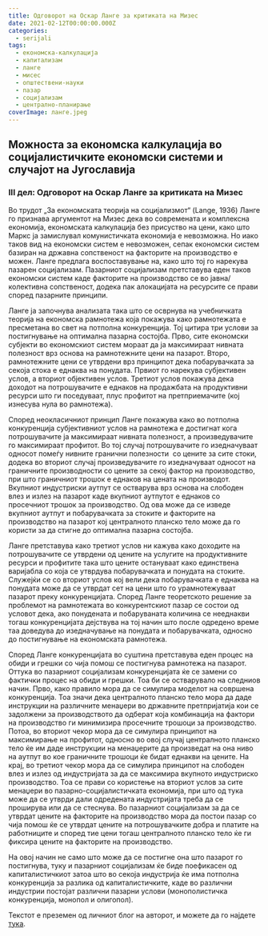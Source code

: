 ```yaml
---
title: Одговорот на Оскар Ланге за критиката на Мизес
date: 2021-02-12T00:00:00.000Z
categories:
  - serijali
tags:
  - економска-калкулација
  - капитализам
  - ланге
  - мисес
  - општествени-науки
  - пазар
  - социјализам
  - централно-планирање
coverImage: ланге.jpeg
---
```


## Mожноста за економска калкулација во социјалистичките економски системи и случајот на Југославија

### III дел: Одговорот на Оскар Ланге за критиката на Мизес

Во трудот „За економската теорија на социјализмот“ (Lange, 1936) Ланге го признава аргументот на Мизес дека во современата и комплексна економија, економската калкулација без присуство на цени, како што Маркс ја замислувал комунистичката економија е невозможна. Но иако таков вид на економски систем е невозможен, сепак економски систем базиран на државна сопственост на факторите на производство е можен. Ланге предлага воспоставување на, како што тој го нарекува пазарен социјализам. Пазарниот социјализам претставува еден таков економски систем каде факторите на производство се во јавна/колективна сопственост, додека пак алокацијата на ресурсите се прави според пазарните принципи.

Ланге ја започнува анализата така што се осврнува на учебничката теорија на економска рамнотежа која покажува како рамнотежата е пресметана во свет на потполна конкуренција. Тој цитира три услови за постигнување на оптимална пазарна состојба. Прво, сите економски субјекти во економскиот систем мораат да ја максимираат нивната полезност врз основа на рамнотежните цени на пазарот. Второ, рамнотежните цени се утврдени врз принципот дека побарувачката за секоја стока е еднаква на понудата. Првиот го нарекува субјективен услов, а вториот објективен услов. Третиот услов покажува дека доходот на потрошувачите е еднаков на продажбата на продуктивни ресурси што ги поседуваат, плус профитот на претприемачите (кој изнесува нула во рамнотежа).

Според неокласичниот принцип Ланге покажува како во потполна конкуренција субјективниот услов на рамнотежа е достигнат кога потрошувачите ја максимираат нивната полезност, а произведувачите го максимираат профитот. Во тој случај потрошувачите го изедначуваат односот помеѓу нивните гранични полезности  со цените за сите стоки, додека во вториот случај произведувачите го изедначуваат односот на граничните производности со цените за секој фактор на производство, при што граничниот трошок е еднаков на цената на производот. Вкупниот индустриски аутпут се остварува врз основа на слободен влез и излез на пазарот каде вкупниот аутпутот е еднаков со просечниот трошок за производство. Од ова може да се изведе вкупниот аутпут и побарувачката за стоките и факторите на производство на пазарот кој централното планско тело може да го користи за да стигне до оптимална пазарна состојба.

Ланге претставува како третиот услов ни кажува како доходите на потрошувачите се утврдени од цените на услугите на продуктивните ресурси и профитите така што цените остануваат како единствена варијабла со која се утврдува побарувачката и понудата на стоките. Служејќи се со вториот услов кој вели дека побарувачката е еднаква на понудата може да се утврдат сет на цени што го урамнотежуваат пазарот преку конкуренцијата. Според Ланге теоретското решение за проблемот на рамнотежата во конкурентскиот пазар се состои од условот дека, ако понудената и побаруваната количина се нееднакви тогаш конкуренцијата дејствува на тој начин што после одредено време таа доведува до изедначување на понудата и побарувачката, односно до постигнување на економската рамнотежа.

Според Ланге конкуренцијата во суштина претставува еден процес на обиди и грешки со чија помош се постигнува рамнотежа на пазарот. Оттука во пазарниот социјализам конкуренцијата ќе се замени со фактички процес на обиди и грешки. Тоа би се остварувало на следниов начин. Прво, како правило мора да се симулира моделот на совршена конкуренција. Тоа значи дека централното планско тело мора да даде инструкции на различните менаџери во државните претпријатија кои се задолжени за производството да одберат која комбинација на фактори на производство ги минимизира просечните трошоци за производство. Потоа, во вториот чекор мора да се симулира принципот на максимирање на профитот, односно во овој случај централното планско тело ќе им даде инструкции на менаџерите да произведат на она ниво на аутпут во кое граничните трошоци ќе бидат еднакви на цените. На крај, во третиот чекор мора да се симулира принципот на слободен влез и излез од индустријата за да се максимира вкупното индустриско производство. Тоа се прави со користење на вториот услов за сите менаџери во пазарно-социјалистичката економија, при што од тука може да се утврди дали одредената индустријата треба да се проширува или да се стеснува. Во пазарниот социјализам за да се утврдат цените на факторите на производство мора да постои пазар со чија помош ќе се утврдат цените на потрошувачките добра и платите на работниците и според тие цени тогаш централното планско тело ќе ги фиксира цените на факторите на производство.

На овој начин не само што може да се постигне она што пазарот го постигнува, туку и пазарниот социјализам ќе биде поефикасен од капиталистичкиот затоа што во секоја индустрија ќе има потполна конкуренција за разлика од капиталистичките, каде во различни индустрии постојат различни пазарни услови (монополистичка конкуренција, монопол и олигопол).

Текстот е преземен од личниот блог на авторот, и можете да го најдете [тука](https://ilijav.substack.com/p/--28b).
